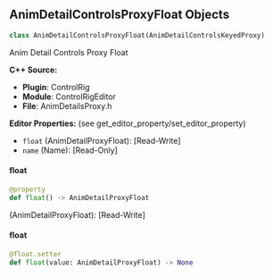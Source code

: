 ## AnimDetailControlsProxyFloat Objects

```python
class AnimDetailControlsProxyFloat(AnimDetailControlsKeyedProxy)
```

Anim Detail Controls Proxy Float

**C++ Source:**

- **Plugin**: ControlRig
- **Module**: ControlRigEditor
- **File**: AnimDetailsProxy.h

**Editor Properties:** (see get_editor_property/set_editor_property)

- ``float`` (AnimDetailProxyFloat):  [Read-Write]
- ``name`` (Name):  [Read-Only]

<a id="unreal.AnimDetailControlsProxyFloat.float"></a>

#### float

```python
@property
def float() -> AnimDetailProxyFloat
```

(AnimDetailProxyFloat):  [Read-Write]

<a id="unreal.AnimDetailControlsProxyFloat.float"></a>

#### float

```python
@float.setter
def float(value: AnimDetailProxyFloat) -> None
```

<a id="unreal.AnimDetailControlsProxyBool"></a>